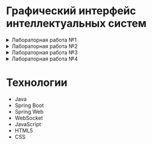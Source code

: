# Графический интерфейс интеллектуальных систем
<details>
  <summary>Лабораторная работа №1</summary>

## Цель
Разработать элементарный графический редактор, реализующий построение отрезков с помощью алгоритма ЦДА, целочисленного алгоритма Брезенхема и алгоритма Ву. Вызов способа генерации отрезка задается из пункта меню и доступно через панель инструментов «Отрезки». В редакторе кроме режима генерации отрезков в пользовательском окне должен быть предусмотрен отладочный режим, где отображается пошаговое решение на дискретной сетке.
## Описание алгоритмов
### Цифровой Дифференциальный Анализатор
  Цифровой дифференциальный анализатор (ЦДА) – это алгоритм, основанный на аппроксимации прямой линии путем равномерного приращения координат. Он разбивает отрезок на равные шаги по одной из координат и вычисляет соответствующие значения другой координаты.
### Алгоритм Брезенхема
  Алгоритм Брезенхема основан на выборе оптимального пикселя с использованием целочисленных вычислений. В отличие от ЦДА, он исключает необходимость работы с дробными числами, используя пошаговое накопление ошибки, чтобы принять решение о том, какой пиксель закрасить на следующем шаге.
### Алгоритм Ву
Алгоритм Ву предназначен для построения сглаженных (антиалиасинговых) линий. В отличие от Брезенхема, который выбирает один пиксель на каждом шаге, Ву использует два соседних пикселя, назначая им разные уровни яркости, чтобы сгладить границы линии и уменьшить эффект "ступенек" (aliasing).
## Интерфейс
![image](https://github.com/user-attachments/assets/6c7a4c50-0ff6-4630-a76a-6684d665c26f)
## Реализация
### Цифровой Дифференциальный Анализатор
```java
  
    public static List<Pixel> generateLine(int x1, int y1, int x2, int y2) {
        List<Pixel> pixels = new ArrayList<>();

        int dx = x2 - x1;
        int dy = y2 - y1;
        int steps = Math.max(Math.abs(dx), Math.abs(dy));

        float xIncrement = (float) dx / steps;
        float yIncrement = (float) dy / steps;

        float x = x1;
        float y = y1;

        for (int i = 0; i <= steps; i++) {
            pixels.add(new Pixel(Math.round(x), Math.round(y), 255));
            x += xIncrement;
            y += yIncrement;
        }

        return pixels;
    }
```   
### Алгоритм Брезенхема
```java
  
    public static List<Pixel> generateLine(int x1, int y1, int x2, int y2) {
        List<Pixel> pixels = new ArrayList<>();

        int dx = Math.abs(x2 - x1);
        int dy = Math.abs(y2 - y1);
        int sx = (x1 < x2) ? 1 : -1;
        int sy = (y1 < y2) ? 1 : -1;
        int err = dx - dy;

        while (true) {
            pixels.add(new Pixel(x1, y1, 255));

            if (x1 == x2 && y1 == y2) break;

            int e2 = 2 * err;
            if (e2 > -dy) {
                err -= dy;
                x1 += sx;
            }
            if (e2 < dx) {
                err += dx;
                y1 += sy;
            }
        }

        return pixels;
    }
```
### Алгоритм Ву
```java
public static List<Pixel> generateLine(int x0, int y0, int x1, int y1) {
        List<Pixel> pixels = new ArrayList<>();

        boolean steep = Math.abs(y1 - y0) > Math.abs(x1 - x0);
        if (steep) {
            int temp = x0;
            x0 = y0;
            y0 = temp;

            temp = x1;
            x1 = y1;
            y1 = temp;
        }

        boolean reverse = x0 > x1;
        if (reverse) {
            int temp = x0;
            x0 = x1;
            x1 = temp;

            temp = y0;
            y0 = y1;
            y1 = temp;
        }

        float dx = x1 - x0;
        float dy = y1 - y0;
        float gradient = dx == 0 ? 1 : dy / dx;

        float xend = Math.round(x0);
        float yend = y0 + gradient * (xend - x0);
        float xgap = rfpart(x0 + 0.5f);
        int xpxl1 = (int) xend;
        int ypxl1 = ipart(yend);

        if (steep) {
            plot(pixels, ypxl1, xpxl1, rfpart(yend) * xgap);
            plot(pixels, ypxl1 + 1, xpxl1, fpart(yend) * xgap);
        } else {
            plot(pixels, xpxl1, ypxl1, rfpart(yend) * xgap);
            plot(pixels, xpxl1, ypxl1 + 1, fpart(yend) * xgap);
        }

        float intery = yend + gradient;

        xend = Math.round(x1);
        yend = y1 + gradient * (xend - x1);
        xgap = fpart(x1 + 0.5f);
        int xpxl2 = (int) xend;
        int ypxl2 = ipart(yend);

        if (steep) {
            plot(pixels, ypxl2, xpxl2, rfpart(yend) * xgap);
            plot(pixels, ypxl2 + 1, xpxl2, fpart(yend) * xgap);
        } else {
            plot(pixels, xpxl2, ypxl2, rfpart(yend) * xgap);
            plot(pixels, xpxl2, ypxl2 + 1, fpart(yend) * xgap);
        }

        if (steep) {
            for (int x = xpxl1 + 1; x < xpxl2; x++) {
                plot(pixels, ipart(intery), x, rfpart(intery));
                plot(pixels, ipart(intery) + 1, x, fpart(intery));
                intery += gradient;
            }
        } else {
            for (int x = xpxl1 + 1; x < xpxl2; x++) {
                plot(pixels, x, ipart(intery), rfpart(intery));
                plot(pixels, x, ipart(intery) + 1, fpart(intery));
                intery += gradient;
            }
        }

        if (reverse) {
            reverseList(pixels);
        }

        return pixels;
    }
```
## Вывод
В результате реализации графического редактора, использующего алгоритмы построения отрезков (ЦДА, Брезенхема и Ву), была создана система, обеспечивающая интерактивное рисование отрезков с возможностью отображения пошагового процесса.
</details>

<details>
  <summary>Лабораторная работа №2</summary>
  
## Цель
Разработать элементарный графический редактор, реализующий построение линий второго порядка. Вызов способа генерации линии второго порядка задается из пункта меню и доступно через панель инструментов «Линии 2-го порядка». В редакторе кроме режима генерации линий второго порядка в пользовательском окне должен быть предусмотрен отладочный режим, где отображается пошаговое решение на дискретной сетке.
## Описание алгоритмов
### Алгоритм для окружности
Алгоритм Брезенхэма для окружности основан на построении пикселей по восьмисимметрии. Вместо вычисления уравнения окружности, он использует целочисленные вычисления и пошаговое принятие решений.
### Алгоритм для элипса
Алгоритм Брезенхэма для эллипса — это целочисленный алгоритм растеризации эллипса. Он использует инкрементальный метод и основан на уравнении эллипса. Так как эллипс симметричен относительно обеих осей, достаточно вычислить точки только в одной четверти, а затем отразить их по симметрии.
### Алгоритм для гиперболы
Этот алгоритм реализует метод Брезенхема для рисования гиперболы. Он основан на пошаговом приближении гиперболы за счет целочисленных вычислений, что делает его быстрым и эффективным.
### Алгоритм для параболы
Этот алгоритм реализует метод Брезенхема для отрисовки параболы. Он использует дискретные (целочисленные) вычисления, что делает его быстрым и эффективным для растровой графики.
## Интерфейс
![image](https://github.com/user-attachments/assets/1bbc462a-8cad-4b44-84b0-3bbca60f7f4c)


## Реализация
### Алгоритм окружности
```java
public static List<Pixel> generateCircle(int xc, int yc, int x2, int y2) {
        int radius = (int) Math.sqrt(Math.pow(x2 - xc, 2) + Math.pow(y2 - yc, 2));
        List<Pixel> pixels = new ArrayList<>();

        int x = 0, y = radius;
        int d = 3 - 2 * radius;

        while (x <= y) {
            addSymmetricPixels(pixels, xc, yc, x, y);
            if (d < 0) {
                d += 4 * x + 6;
            } else {
                d += 4 * (x - y) + 10;
                y--;
            }
            x++;
        }
        return pixels;
    }
```
### Алгоритм элипса
```java
public static List<Pixel> generateEllipse(int xc, int yc, int rx, int ry) {
        rx = Math.abs(rx - xc);
        ry = Math.abs(ry - yc);
        List<Pixel> pixels = new ArrayList<>();

        int x = 0, y = ry;
        int rxSq = rx * rx;
        int rySq = ry * ry;
        int twoRxSq = 2 * rxSq;
        int twoRySq = 2 * rySq;

        int p;
        int px = 0;
        int py = twoRxSq * y;

        p = Math.round(rySq - (rxSq * ry) + (0.25f * rxSq));
        while (px < py) {
            addSymmetricPixels(pixels, xc, yc, x, y);
            x++;
            px += twoRySq;
            if (p < 0) {
                p += rySq + px;
            } else {
                y--;
                py -= twoRxSq;
                p += rySq + px - py;
            }
        }

        p = Math.round(rySq * (x + 0.5f) * (x + 0.5f) + rxSq * (y - 1) * (y - 1) - rxSq * rySq);
        while (y >= 0) {
            addSymmetricPixels(pixels, xc, yc, x, y);
            y--;
            py -= twoRxSq;
            if (p > 0) {
                p += rxSq - py;
            } else {
                x++;
                px += twoRySq;
                p += rxSq - py + px;
            }
        }

        return pixels;
    }
```
### Алгоритм гиперболы
```java
public static List<Pixel> generateHyperbola(int xc, int yc, int x2, int y2) {
        List<Pixel> pixels = new ArrayList<>();

        int a = Math.abs(x2 - xc);
        int b = Math.abs(y2 - yc);

        int x = a, y = 0;
        int a2 = a * a, b2 = b * b;
        int fx = 2 * b2 * x, fy = 2 * a2 * y;
        float d = b2 - a2 * (1 + 2 * b);

        while (fx > fy) {
            addSymmetricPixelsWithAntialiasing(pixels, xc, yc, x, y, a, b);
            y++;
            fy += 2 * a2;
            if (d < 0) {
                d += b2 + fy;
            } else {
                x++;
                fx -= 2 * b2;
                d += b2 + fy - fx;
            }
        }

        d = b2 * (x + 0.5f) * (x + 0.5f) + a2 * (y - 1) * (y - 1) - a2 * b2;
        while (x < 10 * a) {
            addSymmetricPixelsWithAntialiasing(pixels, xc, yc, x, y, a, b);
            x++;
            fx -= 2 * b2;
            if (d > 0) {
                d += a2 - fx;
            } else {
                y++;
                fy += 2 * a2;
                d += a2 - fx + fy;
            }
        }

        return pixels;
    }
```
### Алгоритм параболы
```java
public static List<Pixel> drawParabola(int x0, int y0, int a) {
        List<Pixel> points = new ArrayList<>();
        int signA = Integer.signum(a);
        a = Math.abs(a);

        int x = 0;
        int y = 0;
        int p = 1 - 2 * a;

        while (y <= 500) {
            points.add(new Pixel(x0 + x * signA, y0 + y, 1.0f));
            points.add(new Pixel(x0 + x * signA, y0 - y, 1.0f));

            if (p < 0) {
                p += 2 * y + 3;
            } else {
                x++;
                p += 2 * y + 3 - 4 * a;
            }
            y++;
        }

        if (signA < 0) {
            x = 0;
            y = 0;
            p = 1 - 2 * a;

            while (y <= 1000) {
                points.add(new Pixel(x0 - x, y0 + y, 1.0f));
                points.add(new Pixel(x0 - x, y0 - y, 1.0f));

                if (p < 0) {
                    p += 2 * y + 3;
                } else {
                    x++;
                    p += 2 * y + 3 - 4 * a;
                }
                y++;
            }
        }

        return points;
    }
```
## Вывод
В результате разработки графического редактора, были добавлены возможности отрисовки таких объектов как: **окружность**, **элипс**, **парабола** и **гипербола**.
</details>

<details>
  <summary>Лабораторная работа №3</summary>

## Цель
Разработать элементарный графический редактор, реализующий построение параметрических кривых, используя форму Эрмита, форму Безье и B-сплайн.
## Описание алгоритмов
### Кривая Эрмита 
Метод построения кривых, использующий начальные и конечные точки, а также касательные в этих точках.
### Кривая Безье 
Параметрическая кривая, определяемая опорными точками, с использованием полиномиальных функций.
### B-сплайн
Гибкий метод построения кривых, который позволяет более плавно контролировать форму кривой за счет весовых коэффициентов.
## Интерфейс
![image](https://github.com/user-attachments/assets/99e4c066-85c3-43b8-9418-49ab0eb62047)

## Реализация
### Кривая Эрмита
```java
public static List<Pixel> drawHermiteCurve(Pixel P0, Pixel P1, Pixel T0, Pixel T1, int numPoints) {
        List<Pixel> curve = new ArrayList<>();

        for (int i = 0; i <= numPoints; i++) {
            float t = (float) i / numPoints;

            float h00 = 2 * t * t * t - 3 * t * t + 1;
            float h10 = t * t * t - 2 * t * t + t;
            float h01 = -2 * t * t * t + 3 * t * t;
            float h11 = t * t * t - t * t;

            int x = Math.round(P0.x * h00 + T0.x * h10 + P1.x * h01 + T1.x * h11);
            int y = Math.round(P0.y * h00 + T0.y * h10 + P1.y * h01 + T1.y * h11);

            curve.add(new Pixel(x, y, 1.0f));
        }

        return curve;
    }
```
### Кривая Безье
```java
public static Pixel calculateBezierPoint(List<Pixel> controlPoints, float t) {
        int n = controlPoints.size() - 1;
        float x = 0, y = 0;

        for (int i = 0; i <= n; i++) {
            float coefficient = binomialCoefficient(n, i) * (float) Math.pow(1 - t, n - i) * (float) Math.pow(t, i);
            x += coefficient * controlPoints.get(i).x;
            y += coefficient * controlPoints.get(i).y;
        }

        return new Pixel((int) x, (int) y, 0);
    }

    private static int binomialCoefficient(int n, int k) {
        if (k < 0 || k > n) {
            return 0;
        }
        if (k == 0 || k == n) {
            return 1;
        }
        k = Math.min(k, n - k);
        int result = 1;
        for (int i = 1; i <= k; i++) {
            result = result * (n - k + i) / i;
        }
        return result;
    }

    public static List<Pixel> generateBezierCurve(List<Pixel> controlPoints, int numPoints) {
        List<Pixel> curve = new ArrayList<>();
        for (int i = 0; i <= numPoints; i++) {
            float t = i / (float) numPoints;
            curve.add(calculateBezierPoint(controlPoints, t));
        }
        return curve;
    }
```
### B-сплайн
```java
public static Pixel calculateBSplinePoint(List<Pixel> controlPoints, float[] knots, float t, int degree) {
        int n = controlPoints.size() - 1;
        int[] span = findSpan(n, degree, t, knots);
        float[] basis = calculateBasisFunctions(span[0], t, degree, knots);

        float x = 0, y = 0;
        for (int i = 0; i <= degree; i++) {
            x += basis[i] * controlPoints.get(span[0] - degree + i).x;
            y += basis[i] * controlPoints.get(span[0] - degree + i).y;
        }

        return new Pixel((int) x, (int) y, 0);
    }

    private static int[] findSpan(int n, int degree, float t, float[] knots) {
        if (t >= knots[n + 1]) {
            return new int[]{n};
        }
        if (t <= knots[degree]) {
            return new int[]{degree};
        }

        int low = degree;
        int high = n + 1;
        int mid = (low + high) / 2;

        while (t < knots[mid] || t >= knots[mid + 1]) {
            if (t < knots[mid]) {
                high = mid;
            } else {
                low = mid;
            }
            mid = (low + high) / 2;
        }

        return new int[]{mid};
    }

    private static float[] calculateBasisFunctions(int span, float t, int degree, float[] knots) {
        float[] basis = new float[degree + 1];
        float[] left = new float[degree + 1];
        float[] right = new float[degree + 1];

        basis[0] = 1.0f;

        for (int j = 1; j <= degree; j++) {
            left[j] = t - knots[span + 1 - j];
            right[j] = knots[span + j] - t;

            float saved = 0.0f;

            for (int r = 0; r < j; r++) {
                float temp = basis[r] / (right[r + 1] + left[j - r]);
                basis[r] = saved + right[r + 1] * temp;
                saved = left[j - r] * temp;
            }

            basis[j] = saved;
        }

        return basis;
    }

    public static List<Pixel> generateBSpline(List<Pixel> controlPoints, float[] knots, int degree, int numPoints) {
        List<Pixel> curve = new ArrayList<>();
        float tMin = knots[degree];
        float tMax = knots[knots.length - degree - 1];

        for (int i = 0; i <= numPoints; i++) {
            float t = tMin + (tMax - tMin) * i / numPoints;
            curve.add(calculateBSplinePoint(controlPoints, knots, t, degree));
        }

        return curve;
    }
```
## Вывод
Разработанный графический редактор успешно реализует построение параметрических кривых Эрмита, Безье и B-сплайнов. Добавлена возможность корректировки опорных точек и состыковки сегментов. Реализованы базовые функции матричных вычислений для работы с кривыми.
</details>

<details>
  <summary>Лабораторная работа №4</summary>
</details>

# Технологии
- Java
- Spring Boot
- Spring Web
- WebSocket
- JavaScript
- HTML5
- CSS
